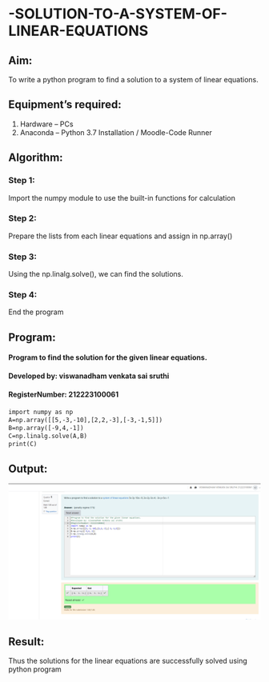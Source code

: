 # -SOLUTION-TO-A-SYSTEM-OF-LINEAR-EQUATIONS
## Aim:
To write a python program to find a solution to a system of linear equations.
## Equipment’s required:
1. 	Hardware – PCs
2. 	Anaconda – Python 3.7 Installation / Moodle-Code Runner
## Algorithm:
### Step 1: 
Import the numpy module to use the built-in functions for calculation
### Step 2: 
Prepare the lists from each linear equations and assign in np.array()
### Step 3: 
Using the np.linalg.solve(), we can find the solutions.
### Step 4: 
End the program
## Program:
#### Program to find the solution for the given linear equations.
#### Developed by: viswanadham venkata sai sruthi
#### RegisterNumber: 212223100061
```
import numpy as np
A=np.array([[5,-3,-10],[2,2,-3],[-3,-1,5]])
B=np.array([-9,4,-1])
C=np.linalg.solve(A,B)
print(C)
```

## Output:
![OUTPUT](<LINEAR EQUATIONS-1.png>)
## Result: 
Thus the solutions for the linear equations are successfully solved using python program

